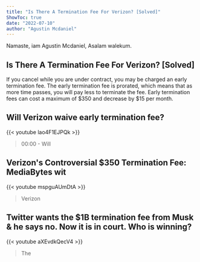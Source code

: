 ```yaml
---
title: "Is There A Termination Fee For Verizon? [Solved]"
ShowToc: true 
date: "2022-07-10"
author: "Agustin Mcdaniel" 
---
```


Namaste, iam Agustin Mcdaniel, Asalam walekum.
## Is There A Termination Fee For Verizon? [Solved]
If you cancel while you are under contract, you may be charged an early termination fee. The early termination fee is prorated, which means that as more time passes, you will pay less to terminate the fee. Early termination fees can cost a maximum of $350 and decrease by $15 per month.

## Will Verizon waive early termination fee?
{{< youtube lao4F1EJPQk >}}
>00:00 - Will 

## Verizon's Controversial $350 Termination Fee: MediaBytes wit
{{< youtube mspguAUmDtA >}}
>Verizon

## Twitter wants the $1B termination fee from Musk & he says no. Now it is in court. Who is winning?
{{< youtube aXEvdkQecV4 >}}
>The

